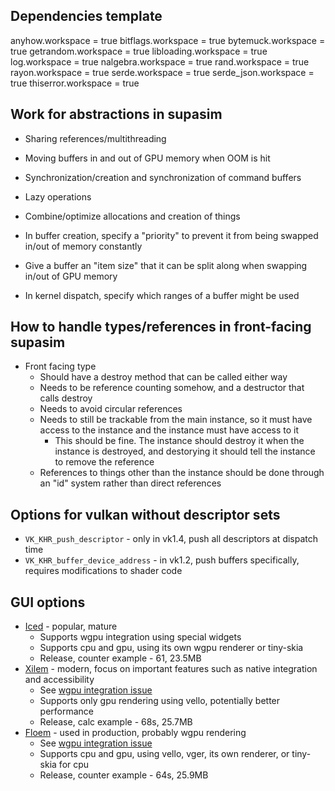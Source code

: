 ## Dependencies template
anyhow.workspace = true
bitflags.workspace = true
bytemuck.workspace = true
getrandom.workspace = true
libloading.workspace = true
log.workspace = true
nalgebra.workspace = true
rand.workspace = true
rayon.workspace = true
serde.workspace = true
serde_json.workspace = true
thiserror.workspace = true

## Work for abstractions in supasim
* Sharing references/multithreading
* Moving buffers in and out of GPU memory when OOM is hit
* Synchronization/creation and synchronization of command buffers
* Lazy operations
* Combine/optimize allocations and creation of things

* In buffer creation, specify a "priority" to prevent it from being swapped in/out of memory constantly
* Give a buffer an "item size" that it can be split along when swapping in/out of GPU memory
* In kernel dispatch, specify which ranges of a buffer might be used

## How to handle types/references in front-facing supasim
* Front facing type
  * Should have a destroy method that can be called either way
  * Needs to be reference counting somehow, and a destructor that calls destroy
  * Needs to avoid circular references
  * Needs to still be trackable from the main instance, so it must have access to the instance and the instance must have access to it
    * This should be fine. The instance should destroy it when the instance is destroyed, and destorying it should tell the instance to remove the reference
  * References to things other than the instance should be done through an "id" system rather than direct references

## Options for vulkan without descriptor sets
* `VK_KHR_push_descriptor` - only in vk1.4, push all descriptors at dispatch time
* `VK_KHR_buffer_device_address` - in vk1.2, push buffers specifically, requires modifications to shader code


## GUI options
* [Iced](https://github.com/iced-rs/iced) - popular, mature
  * Supports wgpu integration using special widgets
  * Supports cpu and gpu, using its own wgpu renderer or tiny-skia
  * Release, counter example - 61, 23.5MB
* [Xilem](https://github.com/linebender/xilem) - modern, focus on important features such as native integration and accessibility
  * See [wgpu integration issue](https://github.com/linebender/xilem/issues/395)
  * Supports only gpu rendering using vello, potentially better performance
  * Release, calc example - 68s, 25.7MB
* [Floem](https://github.com/lapce/floem) - used in production, probably wgpu rendering
  * See [wgpu integration issue](https://github.com/lapce/floem/issues/687)
  * Supports cpu and gpu, using vello, vger, its own renderer, or tiny-skia for cpu
  * Release, counter example - 64s, 25.9MB
